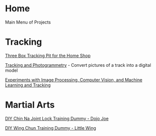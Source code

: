 <meta name="google-site-verification" content="3dFk-KQQdP-JFjnXJdxhvS513c38tHAo71W-d7mWF80" />

# Home
Main Menu of Projects

# Tracking
[Three Box Tracking Pit for the Home Shop](https://github.com/TrackerLounge/ThreeBoxTrackingPitForTheHomeShop)

[Tracking and Photogrammetry](https://github.com/TrackerLounge/TrackingAndPhotogrammetry) - Convert pictures of a track into a digital model

[Experiments with Image Processing, Computer Vision, and Machine Learning and Tracking](https://github.com/TrackerLounge/TrackingAndComputerVision)

# Martial Arts
[DIY Chin Na Joint Lock Training Dummy - Dojo Joe](https://github.com/TrackerLounge/DojoJoe)

[DIY Wing Chun Training Dummy - Little Wing](https://github.com/TrackerLounge/LittleWing)
